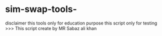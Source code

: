 # sim-swap-tools-
disclaimer this tools only for education purpose this script only for testing >>> This script create by MR Sabaz ali khan 
